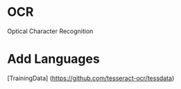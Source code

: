 # OCR
Optical Character Recognition


# Add Languages
[TrainingData] (https://github.com/tesseract-ocr/tessdata)
